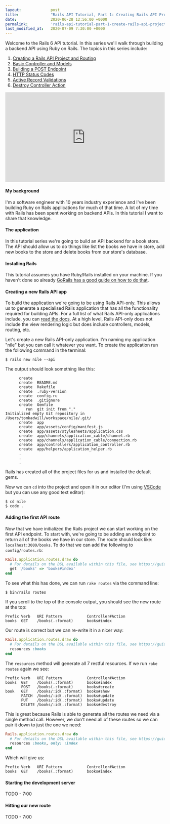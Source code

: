 ```yaml
---
layout:             post
title:              "Rails API Tutorial, Part 1: Creating Rails API Project and Routing"
date:               2020-06-28 12:56:00 +0000
permalink:          'rails-api-tutorial-part-1-create-rails-api-project-and-routing'
last_modified_at:   2020-07-09 7:30:00 +0000
---
```


Welcome to the Rails 6 API tutorial. In this series we'll walk through building a backend API using Ruby on Rails. The topics in this series include:

1. [Creating a Rails API Project and Routing](/rails-api-tutorial-part-1-create-rails-api-project-and-routing)
2. [Basic Controller and Models](/rails-api-tutorial-part-2-basic-controllers-and-models)
3. [Building a POST Endpoint](/rails-api-tutorial-part-3-building-a-post-endpoint)
4. [HTTP Status Codes](/rails-api-tutorial-part-4-http-status-codes)
5. [Active Record Validations](/rails-api-tutorial-part-5-active-record-validations)
6. [Destroy Controller Action](/rails-api-tutorial-part-6-destroy-controller-action)

<style>.embed-container { position: relative; padding-bottom: 56.25%; height: 0; overflow: hidden; max-width: 100%; } .embed-container iframe, .embed-container object, .embed-container embed { position: absolute; top: 0; left: 0; width: 100%; height: 100%; }</style><div class='embed-container'><iframe src='https://www.youtube.com/embed//6KqbPJtA5O8' frameborder='0' allowfullscreen></iframe></div>

#### My background

I'm a software engineer with 10 years industry experience and I've been building Ruby on Rails applications for much of that time. A lot of my time with Rails has been spent working on backend APIs. In this tutorial I want to share that knowledge.

#### The application

In this tutorial series we're going to build an API backend for a book store. The API should allow us to do things like list the books we have in store, add new books to the store and delete books from our store's database.

#### Installing Rails

This tutorial assumes you have Ruby/Rails installed on your machine. If you haven't done so already [GoRails has a good guide on how to do that](https://gorails.com/setup/osx/10.15-catalina).

#### Creating a new Rails API app

To build the application we're going to be using Rails API-only. This allows us to generate a specialised Rails application that has all the functionality required for building APIs. For a full list of what Rails API-only applications include, you can [read the docs](https://guides.rubyonrails.org/api_app.html). At a high level, Rails API-only does not include the view rendering logic but does include controllers, models, routing, etc.

Let's create a new Rails API-only application. I'm naming my application "nile" but you can call it whatever you want. To create the application run the following command in the terminal:

```
$ rails new nile --api
```

The output should look something like this:

```
      create
      create  README.md
      create  Rakefile
      create  .ruby-version
      create  config.ru
      create  .gitignore
      create  Gemfile
         run  git init from "."
Initialized empty Git repository in /Users/tomkadwill/workspace/nile/.git/
      create  app
      create  app/assets/config/manifest.js
      create  app/assets/stylesheets/application.css
      create  app/channels/application_cable/channel.rb
      create  app/channels/application_cable/connection.rb
      create  app/controllers/application_controller.rb
      create  app/helpers/application_helper.rb
      .
      .
      .
```

Rails has created all of the project files for us and installed the default gems.

Now we can `cd` into the project and open it in our editor (I'm using [VSCode](https://code.visualstudio.com/) but you can use any good text editor):

```
$ cd nile
$ code .
```

#### Adding the first API route

Now that we have initialized the Rails project we can start working on the first API endpoint. To start with, we're going to be adding an endpoint to return all of the books we have in our store. The route should look like: `localhost:3000/books`. To do that we can add the following to `config/routes.rb`:

```ruby
Rails.application.routes.draw do
  # For details on the DSL available within this file, see https://guides.rubyonrails.org/routing.html
  get '/books' => 'books#index'
end
```

To see what this has done, we can run `rake routes` via the command line:

```
$ bin/rails routes
```

If you scroll to the top of the console output, you should see the new route at the top:

```
Prefix Verb   URI Pattern           Controller#Action
books  GET    /books(.:format)      books#index
```

Our route is correct but we can re-write it in a nicer way:

```ruby
Rails.application.routes.draw do
  # For details on the DSL available within this file, see https://guides.rubyonrails.org/routing.html
  resources :books
end
```

The `resources` method will generate all 7 restful resources. If we run `rake routes` again we see:

```
Prefix Verb   URI Pattern           Controller#Action
books  GET    /books(.:format)      books#index
       POST   /books(.:format)      books#create
book   GET    /books/:id(.:format)  books#show
       PATCH  /books/:id(.:format)  books#update
       PUT    /books/:id(.:format)  books#update
       DELETE /books/:id(.:format)  books#destroy
```

This is great because Rails is able to generate all the routes we need via a single method call. However, we don't need all of these routes so we can pair it down to just the one we need:

```ruby
Rails.application.routes.draw do
  # For details on the DSL available within this file, see https://guides.rubyonrails.org/routing.html
  resources :books, only: :index
end
```

Which will give us:

```
Prefix Verb   URI Pattern           Controller#Action
books  GET    /books(.:format)      books#index
```

#### Starting the development server

TODO - 7:00

#### Hitting our new route

TODO - 7:00